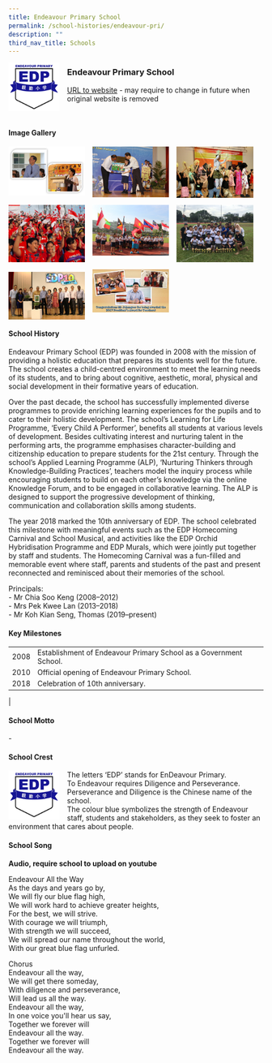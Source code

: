 ```yaml
---
title: Endeavour Primary School
permalink: /school-histories/endeavour-pri/
description: ""
third_nav_title: Schools
---
```

<img src="/images/endeavourpri1.png" style="width:20%;margin-right:15px;" align = "left">

### **Endeavour Primary School**
[URL to website](https://endeavourpri.moe.edu.sg/) - may require to change in future when original website is removed

<br clear="left">

#### **Image Gallery**

<p><a href="https://d1yxymztqoj7qn.amplifyapp.com/images/endeavourpri2.jpg">  
<img src="/images/endeavourpri2.jpg" style="width:30%;margin-right:15px;" align = "left">
</a></p>

<p><a href="https://d1yxymztqoj7qn.amplifyapp.com/images/endeavourpri3.jpg">  
<img src="/images/endeavourpri3.jpg" style="width:30%;margin-right:15px;" align = "left">
</a></p>

<p><a href="https://d1yxymztqoj7qn.amplifyapp.com/images/endeavourpri4.jpg">  
<img src="/images/endeavourpri4.jpg" style="width:30%;margin-right:15px;" align = "left">
</a></p>

<br clear="left">

<p><a href="https://d1yxymztqoj7qn.amplifyapp.com/images/endeavourpri5.jpg">  
<img src="/images/endeavourpri5.jpg" style="width:30%;margin-right:15px;" align = "left">
</a></p>

<p><a href="https://d1yxymztqoj7qn.amplifyapp.com/images/endeavourpri6.jpg">  
<img src="/images/endeavourpri6.jpg" style="width:30%;margin-right:15px;" align = "left">
</a></p>

<p><a href="https://d1yxymztqoj7qn.amplifyapp.com/images/endeavourpri7.jpeg">  
<img src="/images/endeavourpri7.jpeg" style="width:30%;margin-right:15px;" align = "left">
</a></p>

<br clear="left">

<p><a href="https://d1yxymztqoj7qn.amplifyapp.com/images/endeavourpri8.jpg">  
<img src="/images/endeavourpri8.jpg" style="width:30%;margin-right:15px;" align = "left">
</a></p>

<p><a href="https://d1yxymztqoj7qn.amplifyapp.com/images/endeavourpri9.jpg">  
<img src="/images/endeavourpri9.jpg" style="width:30%;margin-right:15px;" align = "left">
</a></p>

<br clear="left">

#### **School History**
Endeavour Primary School (EDP) was founded in 2008 with the mission of providing a holistic education that prepares its students well for the future. The school creates a child-centred environment to meet the learning needs of its students, and to bring about cognitive, aesthetic, moral, physical and social development in their formative years of education.

Over the past decade, the school has successfully implemented diverse programmes to provide enriching learning experiences for the pupils and to cater to their holistic development. The school’s Learning for Life Programme, ‘Every Child A Performer’, benefits all students at various levels of development. Besides cultivating interest and nurturing talent in the performing arts, the programme emphasises character-building and citizenship education to prepare students for the 21st century. Through the school’s Applied Learning Programme (ALP), ‘Nurturing Thinkers through Knowledge-Building Practices’, teachers model the inquiry process while encouraging students to build on each other’s knowledge via the online Knowledge Forum, and to be engaged in collaborative learning. The ALP is designed to support the progressive development of thinking, communication and collaboration skills among students.

The year 2018 marked the 10th anniversary of EDP. The school celebrated this milestone with meaningful events such as the EDP Homecoming Carnival and School Musical, and activities like the EDP Orchid Hybridisation Programme and EDP Murals, which were jointly put together by staff and students. The Homecoming Carnival was a fun-filled and memorable event where staff, parents and students of the past and present reconnected and reminisced about their memories of the school.

Principals:<br>
\- Mr Chia Soo Keng (2008–2012)<br>
\- Mrs Pek Kwee Lan (2013–2018)<br>
\- Mr Koh Kian Seng, Thomas (2019–present)

#### **Key Milestones**

|  |  |
|:---:|---|
| 2008 | Establishment of Endeavour Primary School as a Government School. |
| 2010 | Official opening of Endeavour Primary School. |
| 2018 | Celebration of 10th anniversary. |
|

#### **School Motto**
\-

#### **School Crest**
<img src="/images/endeavourpri1.png" style="width:20%;margin-right:15px;" align = "left">

The letters ‘EDP’ stands for EnDeavour Primary.<br>
To Endeavour requires Diligence and Perseverance.<br>
Perseverance and Diligence is the Chinese name of the school.<br>
The colour blue symbolizes the strength of Endeavour staff, students and stakeholders, as they seek to foster an environment that cares about people.

#### **School Song**
**Audio, require school to upload on youtube**

Endeavour All the Way<br>
As the days and years go by,<br>
We will fly our blue flag high,<br>
We will work hard to achieve greater heights,<br>
For the best, we will strive.<br>
With courage we will triumph,<br>
With strength we will succeed,<br>
We will spread our name throughout the world,<br>
With our great blue flag unfurled.

Chorus<br>
Endeavour all the way,<br>
We will get there someday,<br>
With diligence and perseverance,<br>
Will lead us all the way.<br>
Endeavour all the way,<br>
In one voice you'll hear us say,<br>
Together we forever will<br>
Endeavour all the way.<br>
Together we forever will<br>
Endeavour all the way.